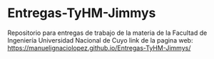 # Entregas-TyHM-Jimmys
Repositorio para entregas de trabajo de la materia de la Facultad de Ingeniería  Universidad Nacional de Cuyo
link de la pagina web: https://manuelignaciolopez.github.io/Entregas-TyHM-Jimmys/


